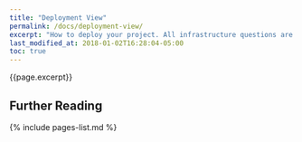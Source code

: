```yaml
---
title: "Deployment View"
permalink: /docs/deployment-view/
excerpt: "How to deploy your project. All infrastructure questions are handled here."
last_modified_at: 2018-01-02T16:28:04-05:00
toc: true
---
```

{{page.excerpt}}

## Further Reading
{% include pages-list.md %}